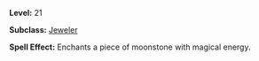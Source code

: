 <!-- TITLE: Spell: Enchant Moonstone -->
<!-- SUBTITLE:  -->

**Level:** 21

**Subclass:** [Jeweler](jeweler)

**Spell Effect:** Enchants a piece of moonstone with magical energy.